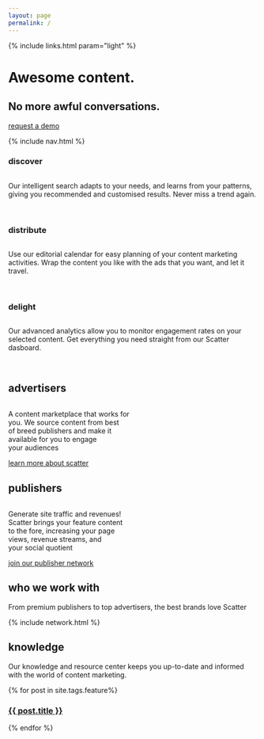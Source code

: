 ```yaml
---
layout: page
permalink: /
---
```


<!-- hero -->
<div id="hero" class="hero hero__homepage">
  <div class="hero-a">
    <div class="container">
      <div class="row header-trans">
        {% include links.html param="light" %}
      </div>
      <div class="hero-content tac">
        <h1 class="hd-1 mt">Awesome content.</h1>
      </div>
    </div>
  </div>
  <div class="hero-b tac">
    <h2 class="hd-1">No more awful conversations.</h2>
    <div class="breathe">
      <img src="{{ site.baseurl }}/img/hero-scatter-logo.png" alt="">
    </div>
    <div>
      <a href="#interact" class="btn btn-tertiary">request a demo</a>
    </div>
    <div class="skip tac">
      <a href="#content"><img src="{{ site.baseurl }}/img/i-arrow.png" alt=""></a>
    </div>
  </div>
</div>
<!-- /hero -->

{% include nav.html %}

<!-- intro -->
<div id="intro" class="section scatter">
  <div class="container tac">
    <div class="row mt">
      <div class="col-md-4 arrow-r">
        <div class="brief tac">
          <h3 class="hd-3">discover</h3>
          <img src="{{ site.baseurl }}/img/i-discover.png" alt="">
          <p>Our intelligent search adapts to your needs, and learns from your patterns, giving you recommended and customised results. Never miss a trend again.</p>
          <a href="#"><img src="{{ site.baseurl }}/img/i-discover-1.jpg" alt=""></a>
          <a href="#" class="ml"><img src="{{ site.baseurl }}/img/i-discover-2.jpg" alt=""></a>
        </div>
      </div>
      <div class="col-md-4 arrow-r">
        <div class="brief tac">
          <h3 class="hd-3">distribute</h3>
          <img src="{{ site.baseurl }}/img/i-distribute.png" alt="">
          <p>Use our editorial calendar for easy planning of your content marketing activities. Wrap the content you like with the ads that you want, and let it travel.</p>
          <a href="#"><img src="{{ site.baseurl }}/img/i-distribute-1.jpg" alt=""></a>
          <a href="#" class="ml"><img src="{{ site.baseurl }}/img/i-distribute-2.jpg" alt=""></a>
        </div>
      </div>
      <div class="col-md-4">
        <div class="brief tac">
          <h3 class="hd-3">delight</h3>
          <img src="{{ site.baseurl }}/img/i-delight.png" alt="">
          <p>Our advanced analytics allow you to monitor engagement rates on your selected content. Get everything you need straight from our Scatter dasboard.</p>
          <a href="#"><img src="{{ site.baseurl }}/img/i-delight-1.jpg" alt=""></a>
          <a href="#" class="ml"><img src="{{ site.baseurl }}/img/i-delight-2.jpg" alt=""></a>
        </div>
      </div>
    </div>
  </div>
</div>
<!-- /intro -->

<!-- section-1 -->
<div id="section-1" style="background: url('img/bg-home-ap.jpg');" class="section">
  <div class="container star">
    <div class="row tac">
      <div class="col-md-6">
        <div class="circle arrow-double">
          <h2 class="hd-2">advertisers</h2>
          <img src="{{ site.baseurl }}/img/i-advertisers.png" alt="">
          <p class="brief-text">
            A content marketplace that works for <br>
            you. We source content from best <br>
            of breed publishers and make it <br>
            available for you to engage <br>
            your audiences
          </p>
        </div>
        <p><a href="{{ site.baseurl }}/advertisers" class="btn btn-tertiary">learn more about scatter</a></p>
      </div>
      <div class="col-md-6">
        <div class="tac circle circle-secondary">
          <h2 class="hd-2">publishers</h2>
          <img src="{{ site.baseurl }}/img/i-publishers.png" alt="">
          <p class="brief-text">
            Generate site traffic and revenues! <br>
            Scatter brings your feature content <br>
            to the fore, increasing your page <br>
            views, revenue streams, and <br>
            your social quotient
          </p>
        </div>
        <p><a href="{{ site.baseurl }}/publishers" class="btn btn-tertiary">join our publisher network</a></p>
      </div>
    </div>
  </div>
</div>
<!-- /section-1 -->

<div class="section scatter">
  <div class="container tac">
    <h2 class="hd-2">who we work with</h2>
    <p class="brief-text">From premium publishers to top advertisers, the best brands love Scatter</p>
    {% include network.html %}
  </div>
</div>

<div class="section section-gray tac">
  <h2 class="hd-2">knowledge</h2>
  <p class="mb">Our knowledge and resource center keeps you up-to-date and informed with the world of content marketing.</p>
  <div class="container">
    <div class="row mb">
      {% for post in site.tags.feature%}
      <div class="col-md-4 mb">
        <a href="{{ site.baseurl }}{{ post.url }}">
          <div class="article article-sm tac" style="background-image:url('{{ site.baseurl }}/img/articles/{{post.image}}')">
            <h3>{{ post.title }}</h3>
          </div>
        </a>
      </div>
      {% endfor %}
    </div>
  </div>
</div>